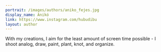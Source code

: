 ```yaml
---
portrait: /images/authors/aniko_fejes.jpg
display_name: Anikó
link: https://www.instagram.com/hubudibu
layout: author
---
```

With my creations, I aim for the least amount of screen time possible - I shoot analog, draw, paint, plant, knot, and organize.